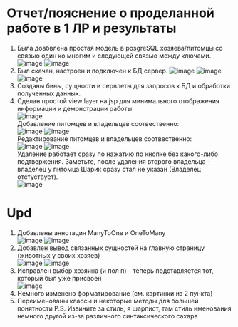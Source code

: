 # Отчет/пояснение о проделанной работе в 1 ЛР и результаты
1) Была доабвлена простая модель в posgreSQL хозяева/питомцы со связью один ко многим и следующей связью между ключами. </br>
![image](https://user-images.githubusercontent.com/62326372/209640888-1eb42499-0dbc-4399-9235-754d8dbe7154.png)
![image](https://user-images.githubusercontent.com/62326372/209641114-50180387-e48e-4fb9-85c3-697a0ebf5fc9.png)
2) Был скачан, настроен и подключен к БД сервер.
![image](https://user-images.githubusercontent.com/62326372/209641575-c30204eb-cccc-434d-9f99-552783d094ca.png)
![image](https://user-images.githubusercontent.com/62326372/209641606-22a9a593-0777-4438-b7a6-d4f8346b622c.png)
![image](https://user-images.githubusercontent.com/62326372/209641644-fc8013e2-d4fe-42de-9d27-cd631687fadf.png)
3) Созданы бины, сущности и сервлеты для запросов к БД и обработки полученных данных.
4) Сделан простой view layer на jsp для минимального отображения информации и демонстрации работы. </br>
![image](https://user-images.githubusercontent.com/62326372/209642349-3ed29170-85f2-4a08-842a-4337d13bd61d.png)</br>
Добавление питомцев и владельцев соотвественно:</br>
![image](https://user-images.githubusercontent.com/62326372/209642565-9af70670-307e-49cc-8bae-788c35e6f1c9.png)
![image](https://user-images.githubusercontent.com/62326372/209642621-53167aba-3abf-4c0d-99b4-e834538d4db1.png)</br>
Редактирование питомцев и владельцев соотвественно:</br>
![image](https://user-images.githubusercontent.com/62326372/209642725-f80263ba-66c7-4ea5-8df9-ec4db0764b17.png)
![image](https://user-images.githubusercontent.com/62326372/209642770-7d3d9dfa-8bfd-4fe3-913c-d979d3a6db04.png)</br>
Удаление работает сразу по нажатию по кнопке без какого-либо подтвержения. 
Заметьте, после удаления второго владельца - владелец у питомца Шарик сразу стал не указан (Владелец отстуствует). </br>
![image](https://user-images.githubusercontent.com/62326372/209643076-e0e69792-be55-43ea-8426-4815bfc4337d.png)
# Upd
1) Добавлены аннотация ManyToOne и OneToMany </br>
![image](https://user-images.githubusercontent.com/62326372/210409214-59dc7b80-72f6-4170-8392-67d6d053cc1a.png)
![image](https://user-images.githubusercontent.com/62326372/210409257-eef90544-95f2-4541-9c93-87866172ecfa.png)
2) Добавлен вывод связанных сущностей на главную страницу (животных у своих хозяев) </br>
![image](https://user-images.githubusercontent.com/62326372/210409555-f50ac612-367a-4fb7-a5f2-3fc109e0ef16.png)
![image](https://user-images.githubusercontent.com/62326372/210409618-c2f4f609-a653-424b-ab39-18b24b290ea6.png)
3) Исправлен выбор хозяина (и пол п) - теперь подставляется тот, который был уже присвоен </br>
![image](https://user-images.githubusercontent.com/62326372/210409785-460c18c1-7cd1-4e87-b82f-fe80a71f9fa5.png)
4) Немного изменено форматирование (см. картинки из 2 пункта)
5) Переименованы классы и некоторые методы для большей понятности
P.S. Извините за стиль, я шарпист, там стиль именования немного другой из-за различного синтаксического сахара
